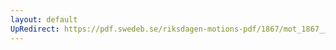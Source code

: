 ```yaml
---
layout: default
UpRedirect: https://pdf.swedeb.se/riksdagen-motions-pdf/1867/mot_1867__ak__00071/mot_1867__ak__00071_002.pdf
---
```

